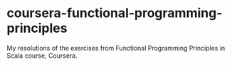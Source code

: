 coursera-functional-programming-principles
==========================================

My resolutions of the exercises from Functional Programming Principles in Scala course, Coursera.